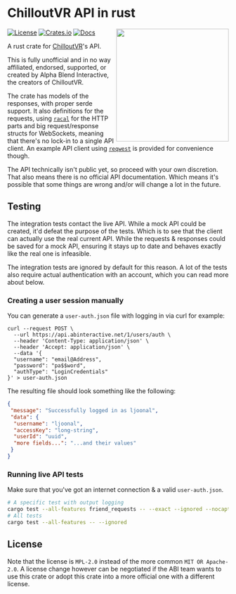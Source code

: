 # ChilloutVR API in rust

<img align="right" width="256" height="256" src="https://github.com/onlivfe/chilloutvr_rs/raw/main/logo.png"/>

[![License](https://img.shields.io/crates/l/chilloutvr.svg)](https://github.com/onlivfe/chilloutvr_rs/src/LICENSE)
[![Crates.io](https://img.shields.io/crates/v/chilloutvr.svg)](https://crates.io/crates/chilloutvr)
[![Docs](https://docs.rs/chilloutvr/badge.svg)](https://docs.rs/crate/chilloutvr/)

A rust crate for [ChilloutVR](https://store.steampowered.com/app/661130/ChilloutVR/)'s API.

This is fully unofficial and in no way affiliated, endorsed, supported, or created by Alpha Blend Interactive, the creators of ChilloutVR.

The crate has models of the responses, with proper serde support.
It also definitions for the requests, using [`racal`](https://docs.rs/racal/latest/racal/) for the HTTP parts and big request/response structs for WebSockets, meaning that there's no lock-in to a single API client.
An example API client using [`reqwest`](https://crates.io/crates/reqwest) is provided for convenience though.

The API technically isn't public yet, so proceed with your own discretion.
That also means there is no official API documentation.
Which means it's possible that some things are wrong and/or will change a lot in the future.

## Testing

The integration tests contact the live API.
While a mock API could be created, it'd defeat the purpose of the tests.
Which is to see that the client can actually use the real current API.
While the requests & responses could be saved for a mock API, ensuring it stays up to date and behaves exactly like the real one is infeasible.

The integration tests are ignored by default for this reason.
A lot of the tests also require actual authentication with an account, which you can read more about below.

### Creating a user session manually

You can generate a `user-auth.json` file with logging in via curl for example:

```shell
curl --request POST \
  --url https://api.abinteractive.net/1/users/auth \
  --header 'Content-Type: application/json' \
  --header 'Accept: application/json' \
  --data '{
  "username": "email@Address",
  "password": "pa$$word",
  "authType": "LoginCredentials"
}' > user-auth.json
```

The resulting file should look something like the following:

```json
{
 "message": "Successfully logged in as ljoonal",
 "data": {
  "username": "ljoonal",
  "accessKey": "long-string",
  "userId": "uuid",
  "more fields...": "...and their values"
 }
}
```

### Running live API tests

Make sure that you've got an internet connection & a valid `user-auth.json`.

```sh
# A specific test with output logging
cargo test --all-features friend_requests -- --exact --ignored --nocapture
# All tests
cargo test --all-features -- --ignored
```

## License

Note that the license is `MPL-2.0` instead of the more common `MIT OR Apache-2.0`.
A license change however can be negotiated if the ABI team wants to use this crate or adopt this crate into a more official one with a different license.
